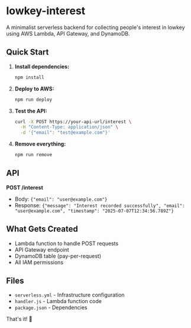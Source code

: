 # lowkey-interest

A minimalist serverless backend for collecting people's interest in lowkey using AWS Lambda, API Gateway, and DynamoDB.

## Quick Start

1. **Install dependencies:**
   ```bash
   npm install
   ```

2. **Deploy to AWS:**
   ```bash
   npm run deploy
   ```

3. **Test the API:**
   ```bash
   curl -X POST https://your-api-url/interest \
     -H "Content-Type: application/json" \
     -d '{"email": "test@example.com"}'
   ```

4. **Remove everything:**
   ```bash
   npm run remove
   ```

## API

**POST /interest**
- Body: `{"email": "user@example.com"}`
- Response: `{"message": "Interest recorded successfully", "email": "user@example.com", "timestamp": "2025-07-07T12:34:56.789Z"}`

## What Gets Created

- Lambda function to handle POST requests
- API Gateway endpoint
- DynamoDB table (pay-per-request)
- All IAM permissions

## Files

- `serverless.yml` - Infrastructure configuration
- `handler.js` - Lambda function code
- `package.json` - Dependencies

That's it! 🚀
